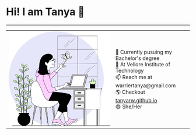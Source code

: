 # Hi! I am Tanya 👋
---
<!--
**tanyarw/tanyarw** is a ✨ _special_ ✨ repository because its `README.md` (this file) appears on your GitHub profile.

Here are some ideas to get you started:
-->
<table>
  <tr>
    <td><img src="./about.svg"></td>
    <td>
 🔭 Currently pusuing my Bachelor's degree<br>
 🌱 At Vellore Institute of Technology<br>
 📫 Reach me at warriertanya@gmail.com<br>
 🌎 Checkout <a href="https://tanyarw.github.io/">tanyarw.github.io</a><br>
 😄 She/Her <br>
    </td>
  </tr>
</table>


